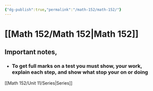 ```yaml
---
{"dg-publish":true,"permalink":"/math-152/math-152/"}
---
```



# [[Math 152/Math 152\|Math 152]]
## Important notes,
- ### To get full marks on a test you must show, your work, explain each step, and show what stop your on or doing
[[Math 152/Unit 11/Series\|Series]]